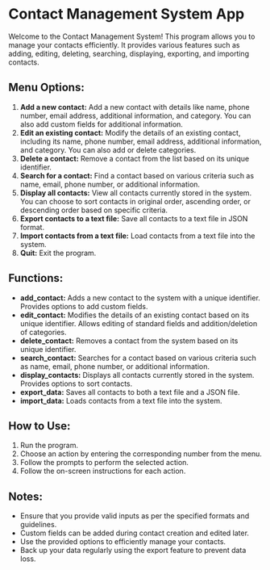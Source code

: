 # Contact Management System App

Welcome to the Contact Management System! This program allows you to manage your contacts efficiently. It provides various features such as adding, editing, deleting, searching, displaying, exporting, and importing contacts.

## Menu Options:

1. **Add a new contact:** Add a new contact with details like name, phone number, email address, additional information, and category. You can also add custom fields for additional information.
2. **Edit an existing contact:** Modify the details of an existing contact, including its name, phone number, email address, additional information, and category. You can also add or delete categories.
3. **Delete a contact:** Remove a contact from the list based on its unique identifier.
4. **Search for a contact:** Find a contact based on various criteria such as name, email, phone number, or additional information.
5. **Display all contacts:** View all contacts currently stored in the system. You can choose to sort contacts in original order, ascending order, or descending order based on specific criteria.
6. **Export contacts to a text file:** Save all contacts to a text file in JSON format.
7. **Import contacts from a text file:** Load contacts from a text file into the system.
8. **Quit:** Exit the program.

## Functions:

- **add_contact:** Adds a new contact to the system with a unique identifier. Provides options to add custom fields.
- **edit_contact:** Modifies the details of an existing contact based on its unique identifier. Allows editing of standard fields and addition/deletion of categories.
- **delete_contact:** Removes a contact from the system based on its unique identifier.
- **search_contact:** Searches for a contact based on various criteria such as name, email, phone number, or additional information.
- **display_contacts:** Displays all contacts currently stored in the system. Provides options to sort contacts.
- **export_data:** Saves all contacts to both a text file and a JSON file.
- **import_data:** Loads contacts from a text file into the system.

## How to Use:

1. Run the program.
2. Choose an action by entering the corresponding number from the menu.
3. Follow the prompts to perform the selected action.
4. Follow the on-screen instructions for each action.

## Notes:

- Ensure that you provide valid inputs as per the specified formats and guidelines.
- Custom fields can be added during contact creation and edited later.
- Use the provided options to efficiently manage your contacts.
- Back up your data regularly using the export feature to prevent data loss.
